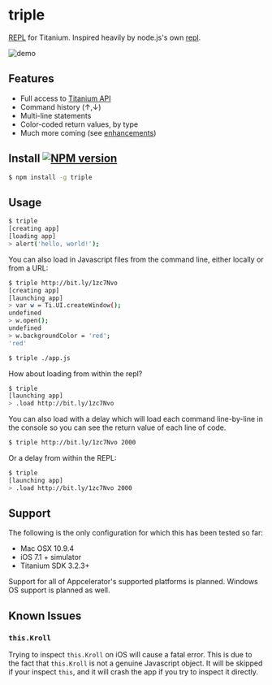 # triple

[REPL](http://en.wikipedia.org/wiki/Read%E2%80%93eval%E2%80%93print_loop) for Titanium. Inspired heavily by node.js's own [repl](http://nodejs.org/api/repl.html).

![demo](http://cl.ly/image/0a0z1F2N342H/triple3.gif)

## Features

* Full access to [Titanium API](http://docs.appcelerator.com/titanium/latest/#!/api)
* Command history (&uarr;,&darr;)
* Multi-line statements
* Color-coded return values, by type
* Much more coming (see [enhancements](https://github.com/tonylukasavage/triple/issues?labels=enhancement&milestone=&page=1&state=open))

## Install [![NPM version](https://badge.fury.io/js/triple.svg)](http://badge.fury.io/js/triple)

```bash
$ npm install -g triple
```

## Usage

```bash
$ triple
[creating app]
[loading app]
> alert('hello, world!');
```

You can also load in Javascript files from the command line, either locally or from a URL:

```bash
$ triple http://bit.ly/1zc7Nvo
[creating app]
[launching app]
> var w = Ti.UI.createWindow();
undefined
> w.open();
undefined
> w.backgroundColor = 'red';
'red'
```

```bash
$ triple ./app.js
```

How about loading from within the repl?

```bash
$ triple
[launching app]
> .load http://bit.ly/1zc7Nvo
```

You can also load with a delay which will load each command line-by-line in the console so you can see the return value of each line of code.

```bash
$ triple http://bit.ly/1zc7Nvo 2000
```

Or a delay from within the REPL:

```bash
$ triple
[launching app]
> .load http://bit.ly/1zc7Nvo 2000
```

## Support

The following is the only configuration for which this has been tested so far:

* Mac OSX 10.9.4
* iOS 7.1 + simulator
* Titanium SDK 3.2.3+

Support for all of Appcelerator's supported platforms is planned. Windows OS support is planned as well.

## Known Issues

### `this.Kroll`

Trying to inspect `this.Kroll` on iOS will cause a fatal error. This is due to the fact that `this.Kroll` is not a genuine Javascript object. It will be skipped if your inspect `this`, and it will crash the app if you try to inspect it directly.

